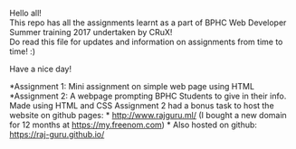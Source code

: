 Hello all!  
This repo has all the assignments learnt as a part of BPHC Web Developer Summer training 2017 undertaken by CRuX!  
Do read this file for updates and information on assignments from time to time! :)   

 Have a nice day!

*Assignment 1: Mini assignment on simple web page using HTML
*Assignment 2: A webpage prompting BPHC Students to give in their info. Made using HTML and CSS
      Assignment 2 had a bonus task to host the website on github pages: 
         * http://www.rajguru.ml/ (I bought a new domain for 12 months at https://my.freenom.com)
         * Also hosted on github: https://raj-guru.github.io/
